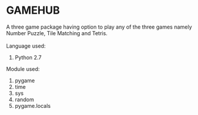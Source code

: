# GAMEHUB
A three game package having option to play any of the three games namely Number Puzzle, Tile Matching and Tetris.<br><br>
Language used:
<ol><li>Python 2.7</li></ol>
Module used:
<ol>
  <li>pygame</li>
  <li>time</li>
  <li>sys</li>
  <li>random</li>
  <li>pygame.locals</li>
</ol>
  

